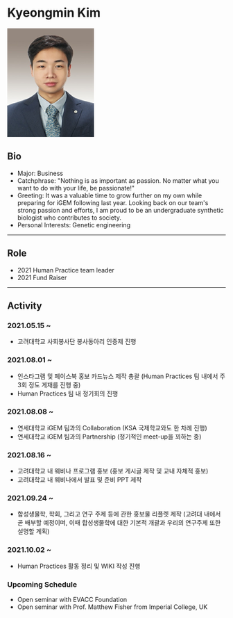 # Kyeongmin Kim 
<img src="./kyeongminkim.jpg" height="250px" width="200px"> 

## Bio
* Major: Business
* Catchphrase: "Nothing is as important as passion. No matter what you want to do with your life, be passionate!"
* Greeting: It was a valuable time to grow further on my own while preparing for iGEM following last year. Looking back on our team's strong passion and efforts, I am proud to be an undergraduate synthetic biologist who contributes to society.
* Personal Interests: Genetic engineering
---

## Role
* 2021 Human Practice team leader
* 2021 Fund Raiser
---

## Activity

### 2021.05.15 ~
* 고려대학교 사회봉사단 봉사동아리 인증제 진행

### 2021.08.01 ~
* 인스타그램 및 페이스북 홍보 카드뉴스 제작 총괄 (Human Practices 팀 내에서 주 3회 정도 게재를 진행 중)
* Human Practices 팀 내 정기회의 진행

### 2021.08.08 ~
* 연세대학교 iGEM 팀과의 Collaboration (KSA 국제학교와도 한 차례 진행)
* 연세대학교 iGEM 팀과의 Partnership (정기적인 meet-up을 꾀하는 중)

### 2021.08.16 ~
* 고려대학교 내 웨비나 프로그램 홍보 (홍보 게시글 제작 및 교내 자체적 홍보)
* 고려대학교 내 웨비나에서 발표 및 준비 PPT 제작

### 2021.09.24 ~
* 합성생물학, 학회, 그리고 연구 주제 등에 관한 홍보물 리플렛 제작 (고려대 내에서 곧 배부할 예정이며, 이때 합성생물학에 대한 기본적 개괄과 우리의 연구주제 또한 설명할 계획)

### 2021.10.02 ~ 
* Human Practices 활동 정리 및 WIKI 작성 진행 

### Upcoming Schedule
* Open seminar with EVACC Foundation 
* Open seminar with Prof. Matthew Fisher from Imperial College, UK
